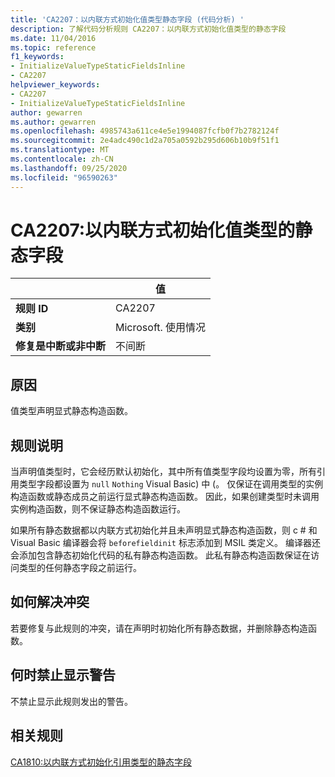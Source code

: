 ```yaml
---
title: 'CA2207：以内联方式初始化值类型静态字段 (代码分析) '
description: 了解代码分析规则 CA2207：以内联方式初始化值类型的静态字段
ms.date: 11/04/2016
ms.topic: reference
f1_keywords:
- InitializeValueTypeStaticFieldsInline
- CA2207
helpviewer_keywords:
- CA2207
- InitializeValueTypeStaticFieldsInline
author: gewarren
ms.author: gewarren
ms.openlocfilehash: 4985743a611ce4e5e1994087fcfb0f7b2782124f
ms.sourcegitcommit: 2e4adc490c1d2a705a0592b295d606b10b9f51f1
ms.translationtype: MT
ms.contentlocale: zh-CN
ms.lasthandoff: 09/25/2020
ms.locfileid: "96590263"
---
```

# <a name="ca2207-initialize-value-type-static-fields-inline"></a>CA2207:以内联方式初始化值类型的静态字段

| | 值 |
|-|-|
| **规则 ID** |CA2207|
| **类别** |Microsoft. 使用情况|
| **修复是中断或非中断** |不间断|

## <a name="cause"></a>原因

值类型声明显式静态构造函数。

## <a name="rule-description"></a>规则说明

当声明值类型时，它会经历默认初始化，其中所有值类型字段均设置为零，所有引用类型字段都设置为 `null` `Nothing` Visual Basic) 中 (。 仅保证在调用类型的实例构造函数或静态成员之前运行显式静态构造函数。 因此，如果创建类型时未调用实例构造函数，则不保证静态构造函数运行。

如果所有静态数据都以内联方式初始化并且未声明显式静态构造函数，则 c # 和 Visual Basic 编译器会将 `beforefieldinit` 标志添加到 MSIL 类定义。 编译器还会添加包含静态初始化代码的私有静态构造函数。 此私有静态构造函数保证在访问类型的任何静态字段之前运行。

## <a name="how-to-fix-violations"></a>如何解决冲突

若要修复与此规则的冲突，请在声明时初始化所有静态数据，并删除静态构造函数。

## <a name="when-to-suppress-warnings"></a>何时禁止显示警告

不禁止显示此规则发出的警告。

## <a name="related-rules"></a>相关规则

[CA1810:以内联方式初始化引用类型的静态字段](ca1810.md)
